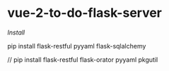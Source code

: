 # vue-2-to-do-flask-server

_Install_

pip install flask-restful pyyaml flask-sqlalchemy

// pip install flask-restful flask-orator pyyaml pkgutil